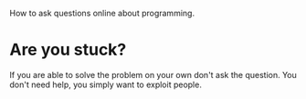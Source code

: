 How to ask questions online about programming.

# Are you stuck?

If you are able to solve the problem on your own don't ask the question.
You don't need help, you simply want to exploit people.